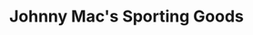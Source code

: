 ---
title: "Johnny Mac's Sporting Goods"
url: /saint-peters/johnny-macs-sporting-goods/
shop: sports
---